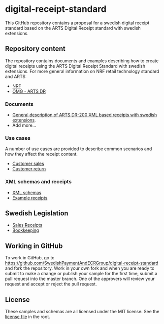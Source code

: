 # digital-receipt-standard
This GitHub repository contains a proposal for a swedish digital receipt standard based on the ARTS Digital Receipt standard with swedish extensions.

## Repository content

The repository contains documents and examples describing how to create digital receipts using the ARTS Digital Receipt Standard with swedish extensions. For more general information on NRF retail technology standard and ARTS:
- [NRF](https://nrf.com/resources/retail-technology-standards-0)
- [OMG - ARTS DR](http://www.omg.org/retail/schema.htm)  

### Documents
- [General description of ARTS DR-200 XML based receipts with swedish extensions](https://github.com/SwedishPaymentAndECRGroup/digital-receipt-standard/blob/master/ArtsDR200WithSwedishExtensions/resources/docs/ARTS_DR200_with_Swedish_extension.md). 
- Add more...

### Use cases
A number of use cases are provided to describe common scenarios and how they affect the receipt content. 
 
- [Customer sales](https://github.com/SwedishPaymentAndECRGroup/digital-receipt-standard/blob/master/ArtsDR200WithSwedishExtensions/resources/docs/UC_Customer_sales.md) 
- [Customer return](https://github.com/SwedishPaymentAndECRGroup/digital-receipt-standard/blob/master/ArtsDR200WithSwedishExtensions/resources/docs/UC_Return_of_merchandise.md) 

### XML schemas and receipts

- [XML schemas](https://github.com/SwedishPaymentAndECRGroup/digital-receipt-standard/tree/master/ArtsDR200WithSwedishExtensions/resources/schemas)
- [Example receipts](https://github.com/SwedishPaymentAndECRGroup/digital-receipt-standard/tree/master/ArtsDR200WithSwedishExtensions/resources/receipts)

## Swedish Legislation
- [Sales Receipts](https://www4.skatteverket.se/download/18.23a7d9f315064c2d02960ef/1447256030870/SKVFS+2014+9.pdf) 
- [Bookkeeping](https://www.skatteverket.se/foretagochorganisationer/foretagare/bokforingochbokslut/bokforingvadkraverlagen.4.18e1b10334ebe8bc80005195.html)


## Working in GitHub
To work in GitHub, go to https://github.com/SwedishPaymentAndECRGroup/digital-receipt-standard and fork the repository. Work in your own fork and when you are ready to submit to make a change or publish your sample for the first time, submit a pull request into the master branch. One of the approvers will review your request and accept or reject the pull request.

## License
These samples and schemas are all licensed under the MIT license. See the [license file](https://github.com/SwedishPaymentAndECRGroup/digital-receipt-standard/blob/master/LICENSE) in the root.

